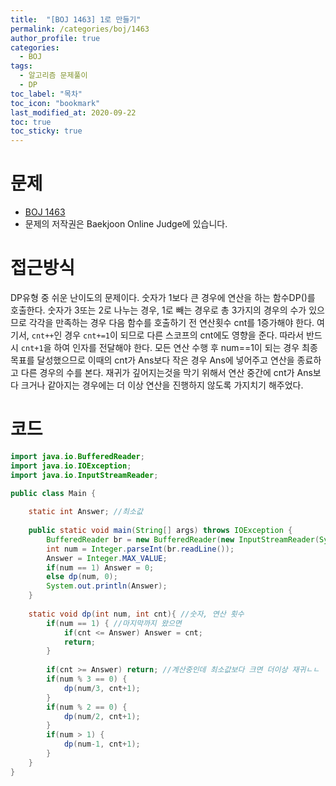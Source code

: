 ```yaml
---
title:  "[BOJ 1463] 1로 만들기"
permalink: /categories/boj/1463
author_profile: true
categories:
  - BOJ
tags:
  - 알고리즘 문제풀이
  - DP
toc_label: "목차"
toc_icon: "bookmark"
last_modified_at: 2020-09-22
toc: true
toc_sticky: true
---
```

# 문제
* [BOJ 1463](https://www.acmicpc.net/problem/1463)
* 문제의 저작권은 Baekjoon Online Judge에 있습니다.  

# 접근방식 
DP유형 중 쉬운 난이도의 문제이다. 숫자가 1보다 큰 경우에 연산을 하는 함수DP()를 호출한다. 숫자가 3또는 2로 나누는 경우, 1로 빼는 경우로 총 3가지의 경우의 수가 있으므로 각각을 만족하는 경우 다음 함수를 호출하기 전 연산횟수 cnt를 1증가해야 한다. 여기서, `cnt++`인 경우 `cnt+=1`이 되므로 다른 스코프의 cnt에도 영향을 준다. 따라서 반드시 `cnt+1`을 하여 인자를 전달해야 한다. 모든 연산 수행 후 num==1이 되는 경우 최종 목표를 달성했으므로 이때의 cnt가 Ans보다 작은 경우 Ans에 넣어주고 연산을 종료하고 다른 경우의 수를 본다. 재귀가 깊어지는것을 막기 위해서 연산 중간에 cnt가 Ans보다 크거나 같아지는 경우에는 더 이상 연산을 진행하지 않도록 가지치기 해주었다.


# 코드
```java
import java.io.BufferedReader;
import java.io.IOException;
import java.io.InputStreamReader;

public class Main {
	
	static int Answer; //최소값
	
	public static void main(String[] args) throws IOException {
		BufferedReader br = new BufferedReader(new InputStreamReader(System.in));
		int num = Integer.parseInt(br.readLine());
		Answer = Integer.MAX_VALUE;
		if(num == 1) Answer = 0;
		else dp(num, 0);
		System.out.println(Answer);
	}
	
	static void dp(int num, int cnt){ //숫자, 연산 횟수
		if(num == 1) { //마지막까지 왔으면
			if(cnt <= Answer) Answer = cnt;
			return;
		}
	
		if(cnt >= Answer) return; //계산중인데 최소값보다 크면 더이상 재귀ㄴㄴ
		if(num % 3 == 0) {
			dp(num/3, cnt+1);
		}
		if(num % 2 == 0) {
			dp(num/2, cnt+1);
		}
		if(num > 1) {
			dp(num-1, cnt+1);
		}
	}
}
```